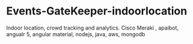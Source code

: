# Events-GateKeeper-indoorlocation
Indoor location, crowd tracking and analytics. Cisco Meraki , apaibot, angualr 5, angular material, nodejs, java, aws, mongodb 

